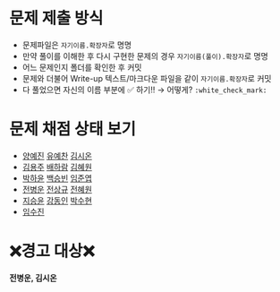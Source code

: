 # 문제 제출 방식

* 문제파일은 `자기이름.확장자`로 명명
* 만약 풀이를 이해한 후 다시 구현한 문제의 경우 `자기이름(풀이).확장자`로 명명
* 어느 문제인지 폴더를 확인한 후 커밋
* 문제와 더불어 Write-up 텍스트/마크다운 파일을 같이 `자기이름.확장자`로 커밋
* 다 풀었으면 자신의 이름 부분에 :white_check_mark: 하기!! → 어떻게? `:white_check_mark:`



# 문제 채점 상태 보기

* [양예진](https://www.acmicpc.net/status?user_id=suhyun926)   [유예찬](https://www.acmicpc.net/status?user_id=fbdp1202)   [김시온](https://www.acmicpc.net/status?user_id=slon11)
* [김용주](https://www.acmicpc.net/status?user_id=jhvl4130)   [배하람](https://www.acmicpc.net/status?user_id=gkfkagkfka12)   [김혜원](https://www.acmicpc.net/status?user_id=db3p)
* [박하윤](https://www.acmicpc.net/status?user_id=gkahsdl)   [백승빈](https://www.acmicpc.net/status?user_id=noely1008)   [임준엽](https://www.acmicpc.net/status?user_id=okinawaman)
* [전병운](https://www.acmicpc.net/status?user_id=quddnsrnt)   [전상규](https://www.acmicpc.net/status?user_id=wjstkdrb91)   [전혜원](https://www.acmicpc.net/status?user_id=hyeon62)
* [지승윤](https://www.acmicpc.net/status?user_id=csy1874)   [강동인](https://www.acmicpc.net/status?user_id=dongin)   [박수현](https://www.acmicpc.net/status?user_id=suhyun926)
* [임수진](https://www.acmicpc.net/status?user_id=imsujin0)

 

# :x:경고 대상:x:

**전병운,​ 김시온**